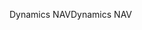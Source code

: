 <span data-ttu-id="cf6b7-101">Dynamics NAV</span><span class="sxs-lookup"><span data-stu-id="cf6b7-101">Dynamics NAV</span></span>
